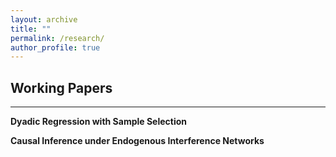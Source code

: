 ```yaml
---
layout: archive
title: ""
permalink: /research/
author_profile: true
---
```


## Working Papers
---

**Dyadic Regression with Sample Selection**


**Causal Inference under Endogenous Interference Networks**